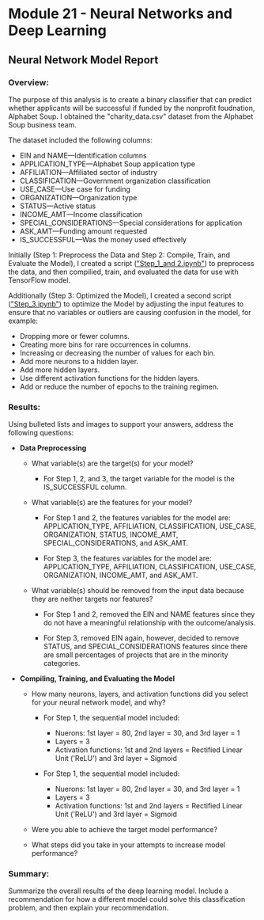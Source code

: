 # Module 21 - Neural Networks and Deep Learning

## Neural Network Model Report

### Overview:

The purpose of this analysis is to create a binary classifier that can predict whether applicants will be successful if funded by the nonprofit foudnation, Alphabet Soup. I obtained the "charity_data.csv" dataset from the Alphabet Soup business team. 

The dataset included the following columns:

* EIN and NAME—Identification columns
* APPLICATION_TYPE—Alphabet Soup application type
* AFFILIATION—Affiliated sector of industry
* CLASSIFICATION—Government organization classification
* USE_CASE—Use case for funding
* ORGANIZATION—Organization type
* STATUS—Active status
* INCOME_AMT—Income classification
* SPECIAL_CONSIDERATIONS—Special considerations for application
* ASK_AMT—Funding amount requested
* IS_SUCCESSFUL—Was the money used effectively

Initially (Step 1: Preprocess the Data and Step 2: Compile, Train, and Evaluate the Model), I created a script (["Step_1_and 2.ipynb"](https://github.com/rperez025/deep-learning-challenge/blob/main/Deep%20Learning%20Challenge/Step_1_and_2.ipynb)) to preprocess the data, and then compilied, train, and evaluated the data for use with TensorFlow model. 

Additionally (Step 3: Optimized the Model), I created a second script (["Step_3.ipynb"](https://github.com/rperez025/deep-learning-challenge/blob/main/Deep%20Learning%20Challenge/Step_3.ipynb)) to optimize the Model by adjusting the input features to ensure that no variables or outliers are causing confusion in the model, for example:

* Dropping more or fewer columns.
* Creating more bins for rare occurrences in columns.
* Increasing or decreasing the number of values for each bin.
* Add more neurons to a hidden layer.
* Add more hidden layers.
* Use different activation functions for the hidden layers.
* Add or reduce the number of epochs to the training regimen.

### Results: 
Using bulleted lists and images to support your answers, address the following questions:

* **Data Preprocessing**
  
  - What variable(s) are the target(s) for your model?
    
    * For Step 1, 2, and 3, the target variable for the model is the IS_SUCCESSFUL column.
    
  - What variable(s) are the features for your model?
    
    * For Step 1 and 2, the features variables for the model are: APPLICATION_TYPE, AFFILIATION, CLASSIFICATION, USE_CASE, ORGANIZATION, STATUS, INCOME_AMT, SPECIAL_CONSIDERATIONS, and ASK_AMT.
    
    * For Step 3, the features variables for the model are: APPLICATION_TYPE, AFFILIATION, CLASSIFICATION, USE_CASE, ORGANIZATION, INCOME_AMT, and ASK_AMT.
    
  - What variable(s) should be removed from the input data because they are neither targets nor features?
    
    * For Step 1 and 2, removed the EIN and NAME features since they do not have a meaningful relationship with the outcome/analysis.
    
    * For Step 3, removed EIN again, however, decided to remove STATUS, and SPECIAL_CONSIDERATIONS features since there are small percentages of projects that are in the minority categories.
      
* **Compiling, Training, and Evaluating the Model**
  
  - How many neurons, layers, and activation functions did you select for your neural network model, and why?
    
    * For Step 1, the sequential model included:
      - Nuerons: 1st layer = 80, 2nd layer = 30, and 3rd layer = 1
      - Layers = 3
      - Activation functions: 1st and 2nd layers = Rectified Linear Unit ('ReLU') and 3rd layer = Sigmoid

    * For Step 1, the sequential model included:
      - Nuerons: 1st layer = 80, 2nd layer = 30, and 3rd layer = 1
      - Layers = 3
      - Activation functions: 1st and 2nd layers = Rectified Linear Unit ('ReLU') and 3rd layer = Sigmoid
  
  - Were you able to achieve the target model performance?
  
  - What steps did you take in your attempts to increase model performance?

### Summary: 
Summarize the overall results of the deep learning model. Include a recommendation for how a different model could solve this classification problem, and then explain your recommendation.
